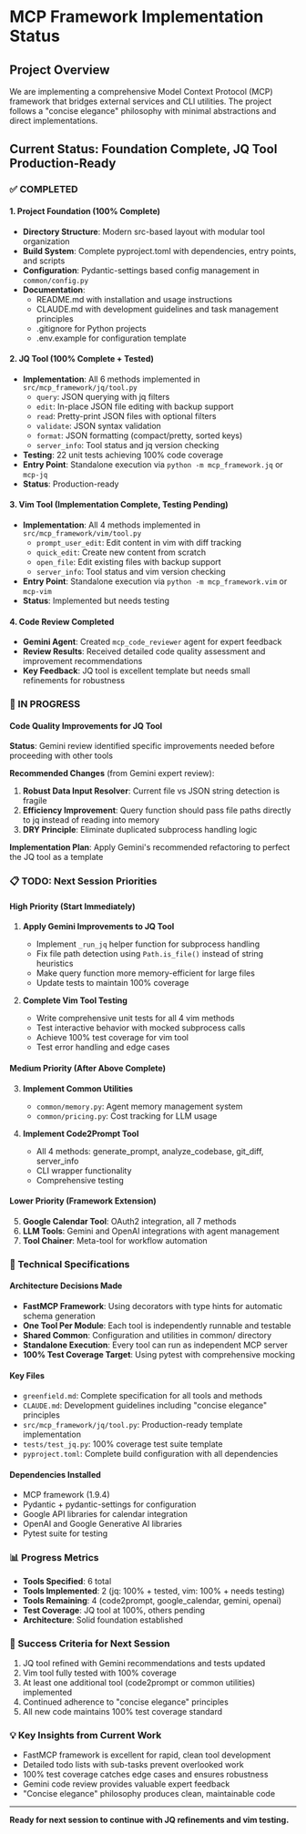 # MCP Framework Implementation Status

## Project Overview
We are implementing a comprehensive Model Context Protocol (MCP) framework that bridges external services and CLI utilities. The project follows a "concise elegance" philosophy with minimal abstractions and direct implementations.

## Current Status: Foundation Complete, JQ Tool Production-Ready

### ✅ COMPLETED

#### 1. Project Foundation (100% Complete)
- **Directory Structure**: Modern src-based layout with modular tool organization
- **Build System**: Complete pyproject.toml with dependencies, entry points, and scripts
- **Configuration**: Pydantic-settings based config management in `common/config.py`
- **Documentation**: 
  - README.md with installation and usage instructions
  - CLAUDE.md with development guidelines and task management principles
  - .gitignore for Python projects
  - .env.example for configuration template

#### 2. JQ Tool (100% Complete + Tested)
- **Implementation**: All 6 methods implemented in `src/mcp_framework/jq/tool.py`
  - `query`: JSON querying with jq filters
  - `edit`: In-place JSON file editing with backup support
  - `read`: Pretty-print JSON files with optional filters
  - `validate`: JSON syntax validation
  - `format`: JSON formatting (compact/pretty, sorted keys)
  - `server_info`: Tool status and jq version checking
- **Testing**: 22 unit tests achieving 100% code coverage
- **Entry Point**: Standalone execution via `python -m mcp_framework.jq` or `mcp-jq`
- **Status**: Production-ready

#### 3. Vim Tool (Implementation Complete, Testing Pending)
- **Implementation**: All 4 methods implemented in `src/mcp_framework/vim/tool.py`
  - `prompt_user_edit`: Edit content in vim with diff tracking
  - `quick_edit`: Create new content from scratch
  - `open_file`: Edit existing files with backup support
  - `server_info`: Tool status and vim version checking
- **Entry Point**: Standalone execution via `python -m mcp_framework.vim` or `mcp-vim`
- **Status**: Implemented but needs testing

#### 4. Code Review Completed
- **Gemini Agent**: Created `mcp_code_reviewer` agent for expert feedback
- **Review Results**: Received detailed code quality assessment and improvement recommendations
- **Key Feedback**: JQ tool is excellent template but needs small refinements for robustness

### 🔄 IN PROGRESS

#### Code Quality Improvements for JQ Tool
**Status**: Gemini review identified specific improvements needed before proceeding with other tools

**Recommended Changes** (from Gemini expert review):
1. **Robust Data Input Resolver**: Current file vs JSON string detection is fragile
2. **Efficiency Improvement**: Query function should pass file paths directly to jq instead of reading into memory
3. **DRY Principle**: Eliminate duplicated subprocess handling logic

**Implementation Plan**: Apply Gemini's recommended refactoring to perfect the JQ tool as a template

### 📋 TODO: Next Session Priorities

#### High Priority (Start Immediately)
1. **Apply Gemini Improvements to JQ Tool**
   - Implement `_run_jq` helper function for subprocess handling
   - Fix file path detection using `Path.is_file()` instead of string heuristics
   - Make query function more memory-efficient for large files
   - Update tests to maintain 100% coverage

2. **Complete Vim Tool Testing**
   - Write comprehensive unit tests for all 4 vim methods
   - Test interactive behavior with mocked subprocess calls
   - Achieve 100% test coverage for vim tool
   - Test error handling and edge cases

#### Medium Priority (After Above Complete)
3. **Implement Common Utilities**
   - `common/memory.py`: Agent memory management system
   - `common/pricing.py`: Cost tracking for LLM usage

4. **Implement Code2Prompt Tool**
   - All 4 methods: generate_prompt, analyze_codebase, git_diff, server_info
   - CLI wrapper functionality
   - Comprehensive testing

#### Lower Priority (Framework Extension)
5. **Google Calendar Tool**: OAuth2 integration, all 7 methods
6. **LLM Tools**: Gemini and OpenAI integrations with agent management
7. **Tool Chainer**: Meta-tool for workflow automation

### 🔧 Technical Specifications

#### Architecture Decisions Made
- **FastMCP Framework**: Using decorators with type hints for automatic schema generation
- **One Tool Per Module**: Each tool is independently runnable and testable
- **Shared Common**: Configuration and utilities in common/ directory
- **Standalone Execution**: Every tool can run as independent MCP server
- **100% Test Coverage Target**: Using pytest with comprehensive mocking

#### Key Files
- `greenfield.md`: Complete specification for all tools and methods
- `CLAUDE.md`: Development guidelines including "concise elegance" principles
- `src/mcp_framework/jq/tool.py`: Production-ready template implementation
- `tests/test_jq.py`: 100% coverage test suite template
- `pyproject.toml`: Complete build configuration with all dependencies

#### Dependencies Installed
- MCP framework (1.9.4)
- Pydantic + pydantic-settings for configuration
- Google API libraries for calendar integration
- OpenAI and Google Generative AI libraries
- Pytest suite for testing

### 📊 Progress Metrics
- **Tools Specified**: 6 total
- **Tools Implemented**: 2 (jq: 100% + tested, vim: 100% + needs testing)
- **Tools Remaining**: 4 (code2prompt, google_calendar, gemini, openai)
- **Test Coverage**: JQ tool at 100%, others pending
- **Architecture**: Solid foundation established

### 🎯 Success Criteria for Next Session
1. JQ tool refined with Gemini recommendations and tests updated
2. Vim tool fully tested with 100% coverage
3. At least one additional tool (code2prompt or common utilities) implemented
4. Continued adherence to "concise elegance" principles
5. All new code maintains 100% test coverage standard

### 💡 Key Insights from Current Work
- FastMCP framework is excellent for rapid, clean tool development
- Detailed todo lists with sub-tasks prevent overlooked work
- 100% test coverage catches edge cases and ensures robustness
- Gemini code review provides valuable expert feedback
- "Concise elegance" philosophy produces clean, maintainable code

---

**Ready for next session to continue with JQ refinements and vim testing.**